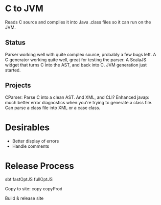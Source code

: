 # C to JVM
Reads C source and compiles it into Java .class files so it can run on the JVM.

## Status
Parser working well with quite complex source, probably a few bugs left.
A C generator working quite well, great for testing the parser.
A ScalaJS widget that turns C into the AST, and back into C.
JVM generation just started.

## Projects
CParser: Parse C into a clean AST. And XML, and CLI?
Enhanced javap: much better error diagnostics when you're trying to generate a class file.  Can parse a class file into XML or a case class.

Desirables
==========
* Better display of errors
* Handle comments

Release Process
===============
sbt
fastOptJS
fullOptJS

Copy to site:
copy
copyProd

Build & release site
